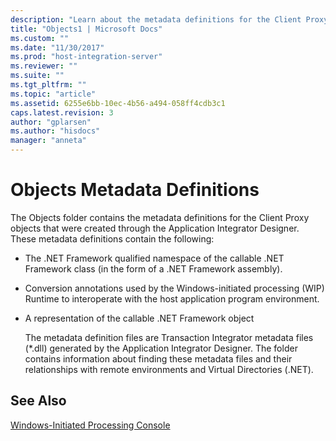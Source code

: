 ```yaml
---
description: "Learn about the metadata definitions for the Client Proxy objects that were created through the Application Integrator Designer."
title: "Objects1 | Microsoft Docs"
ms.custom: ""
ms.date: "11/30/2017"
ms.prod: "host-integration-server"
ms.reviewer: ""
ms.suite: ""
ms.tgt_pltfrm: ""
ms.topic: "article"
ms.assetid: 6255e6bb-10ec-4b56-a494-058ff4cdb3c1
caps.latest.revision: 3
author: "gplarsen"
ms.author: "hisdocs"
manager: "anneta"
---
```

# Objects Metadata Definitions

The Objects folder contains the metadata definitions for the Client Proxy objects that were created through the Application Integrator Designer. These metadata definitions contain the following:  
  
- The .NET Framework qualified namespace of the callable .NET Framework class (in the form of a .NET Framework assembly).  
  
- Conversion annotations used by the Windows-initiated processing (WIP) Runtime to interoperate with the host application program environment.  
  
- A representation of the callable .NET Framework object  
  
  The metadata definition files are Transaction Integrator metadata files (*.dll) generated by the Application Integrator Designer. The folder contains information about finding these metadata files and their relationships with remote environments and Virtual Directories (.NET).  
  
## See Also
  
[Windows-Initiated Processing Console](../core/windows-initiated-processing-console1.md)
